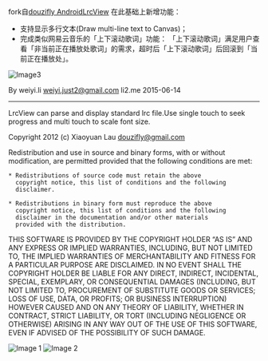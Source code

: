 fork自[douzifly AndroidLrcView](https://github.com/douzifly/AndroidLrcView)
在此基础上新增功能：

- 支持显示多行文本(Draw multi-line text to Canvas)；
- 完成类似网易云音乐的「上下滚动歌词」功能：
「上下滚动歌词」满足用户查看「非当前正在播放处歌词」的需求，超时后「上下滚动歌词」后回滚到「当前正在播放处」。

![Image3](https://github.com/li2/AndroidLrcView/blob/master/android-lrc-view-1.png)

By weiyi.li
weiyi.just2@gmail.com li2.me
2015-06-14

------

LrcView can parse and display standard lrc file.Use single touch to seek progress and multi touch to scale font size.

Copyright 2012 (c) Xiaoyuan Lau douzifly@gmail.com

Redistribution and use in source and binary forms, with or without
modification, are permitted provided that the following conditions
are met:

    * Redistributions of source code must retain the above
      copyright notice, this list of conditions and the following
      disclaimer.

    * Redistributions in binary form must reproduce the above
      copyright notice, this list of conditions and the following
      disclaimer in the documentation and/or other materials
      provided with the distribution.

THIS SOFTWARE IS PROVIDED BY THE COPYRIGHT HOLDER “AS IS” AND ANY
EXPRESS OR IMPLIED WARRANTIES, INCLUDING, BUT NOT LIMITED TO, THE
IMPLIED WARRANTIES OF MERCHANTABILITY AND FITNESS FOR A PARTICULAR
PURPOSE ARE DISCLAIMED. IN NO EVENT SHALL THE COPYRIGHT HOLDER BE
LIABLE FOR ANY DIRECT, INDIRECT, INCIDENTAL, SPECIAL, EXEMPLARY,
OR CONSEQUENTIAL DAMAGES (INCLUDING, BUT NOT LIMITED TO,
PROCUREMENT OF SUBSTITUTE GOODS OR SERVICES; LOSS OF USE, DATA, OR
PROFITS; OR BUSINESS INTERRUPTION) HOWEVER CAUSED AND ON ANY
THEORY OF LIABILITY, WHETHER IN CONTRACT, STRICT LIABILITY, OR
TORT (INCLUDING NEGLIGENCE OR OTHERWISE) ARISING IN ANY WAY OUT OF
THE USE OF THIS SOFTWARE, EVEN IF ADVISED OF THE POSSIBILITY OF
SUCH DAMAGE.

![Image 1](https://raw.github.com/douzifly/Android-LrcView/31e40ce0a2c7db6fdf7e906fe0e4f7ea61d3b4d0/snap1.jpeg)
![Image 2](https://raw.github.com/douzifly/Android-LrcView/31e40ce0a2c7db6fdf7e906fe0e4f7ea61d3b4d0/snap2.jpeg)